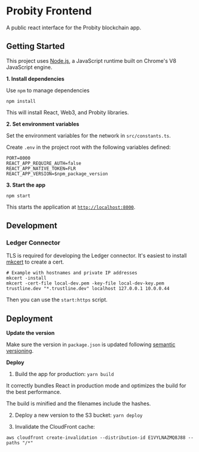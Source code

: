 # Probity Frontend

A public react interface for the Probity blockchain app.

## Getting Started

This project uses [Node.js](https://nodejs.org/en/), a JavaScript runtime built on Chrome's V8 JavaScript engine.

**1. Install dependencies**

Use `npm` to manage dependencies

```
npm install
```

This will install React, Web3, and Probity libraries.

**2. Set environment variables**

Set the environment variables for the network in `src/constants.ts`.

Create `.env` in the project root with the following variables defined:

```
PORT=8000
REACT_APP_REQUIRE_AUTH=false
REACT_APP_NATIVE_TOKEN=FLR
REACT_APP_VERSION=$npm_package_version
```

**3. Start the app**

```
npm start
```

This starts the application at [`http://localhost:8000`](http://localhost:8000).

## Development

### Ledger Connector

TLS is required for developing the Ledger connector. It's easiest to install [mkcert](https://github.com/FiloSottile/mkcert) to create a cert.

```
# Example with hostnames and private IP addresses
mkcert -install
mkcert -cert-file local-dev.pem -key-file local-dev-key.pem trustline.dev "*.trustline.dev" localhost 127.0.0.1 10.0.0.44
```

Then you can use the `start:https` script.

## Deployment

**Update the version**

Make sure the version in `package.json` is updated following [semantic versioning](https://semver.org/).

**Deploy**

1. Build the app for production: `yarn build`

It correctly bundles React in production mode and optimizes the build for the best performance.

The build is minified and the filenames include the hashes.

2. Deploy a new version to the S3 bucket: `yarn deploy`

3. Invalidate the CloudFront cache:

```
aws cloudfront create-invalidation --distribution-id E1VYLNAZMQ8J88 --paths "/*"
```
